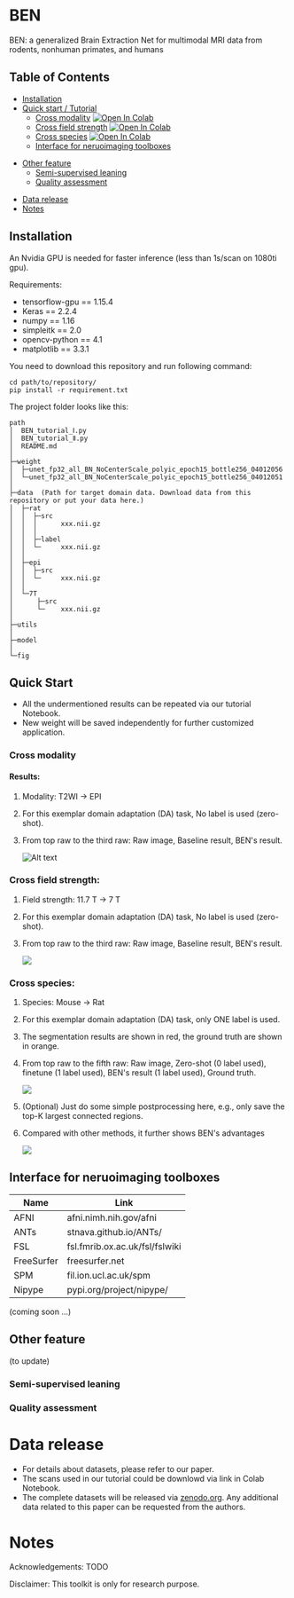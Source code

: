# BEN

BEN: a generalized Brain Extraction Net for multimodal MRI data from rodents, nonhuman primates, and humans

## Table of Contents

* [Installation](#installation)
* [Quick start / Tutorial](#quick-start)
    + [Cross modality](#cross-modality) [![Open In Colab](https://colab.research.google.com/assets/colab-badge.svg)](https://colab.research.google.com/drive/14NWqdbkpsdt0cS4-SLCvcDmHLU05UlmV?usp=sharing)
    + [Cross field strength](#cross-field-strength) [![Open In Colab](https://colab.research.google.com/assets/colab-badge.svg)](https://colab.research.google.com/drive/14NWqdbkpsdt0cS4-SLCvcDmHLU05UlmV?usp=sharing)
    + [Cross species](#cross-species)  [![Open In Colab](https://colab.research.google.com/assets/colab-badge.svg)](https://colab.research.google.com/drive/1qsBg-_6NxVFUJCk0tbTyQ7vY8_FLnrc9?usp=sharing)
    + [Interface for neruoimaging toolboxes](#interface-for-neruoimaging-toolboxes)

+ [Other feature](#other-feature)
    + [Semi-supervised leaning](#semi-supervised-leaning)
    + [Quality assessment](#quality-assessment)

* [Data release](#data-release)
* [Notes](#Notes)

## Installation

An Nvidia GPU is needed for faster inference (less than 1s/scan on 1080ti gpu).

Requirements:

* tensorflow-gpu == 1.15.4
* Keras == 2.2.4
* numpy == 1.16
* simpleitk == 2.0
* opencv-python == 4.1
* matplotlib == 3.3.1

You need to download this repository and run following command:

```
cd path/to/repository/
pip install -r requirement.txt
```

The project folder looks like this:

```
path
│  BEN_tutorial_Ⅰ.py
│  BEN_tutorial_Ⅱ.py
│  README.md
│
├─weight
│  ├─unet_fp32_all_BN_NoCenterScale_polyic_epoch15_bottle256_04012056
│  └─unet_fp32_all_BN_NoCenterScale_polyic_epoch15_bottle256_04012051
│
├─data  (Path for target domain data. Download data from this repository or put your data here.)
│  ├─rat
│  │  ├─src
│  │  │      xxx.nii.gz
│  │  │
│  │  ├─label
│  │  └─     xxx.nii.gz
│  │
│  ├─epi
│  │  ├─src
│  │  └─     xxx.nii.gz
│  │
│  └─7T
│      ├─src
│      └─    xxx.nii.gz
│
├─utils
│
├─model
│
└─fig

```

## Quick Start

* All the undermentioned results can be repeated via our tutorial Notebook.
* New weight will be saved independently for further customized application.

### Cross modality

#### Results:

1. Modality: T2WI -> EPI
2. For this exemplar domain adaptation (DA) task, No label is used (zero-shot).
3. From top raw to the third raw: Raw image, Baseline result, BEN's result.

   ![Alt text](fig/cross-modality.png "fig.1")

### Cross field strength:

1. Field strength: 11.7 T -> 7 T
2. For this exemplar domain adaptation (DA) task, No label is used (zero-shot).
3. From top raw to the third raw: Raw image, Baseline result, BEN's result.

   ![](fig/cross-field.png)

### Cross species:

1. Species: Mouse -> Rat
2. For this exemplar domain adaptation (DA) task, only ONE label is used.
3. The segmentation results are shown in red, the ground truth are shown in orange.
4. From top raw to the fifth raw: Raw image, Zero-shot (0 label used), finetune (1 label used), BEN's result (1 label
   used), Ground truth.

   ![](fig/cross-species.png)

5. (Optional) Just do some simple postprocessing here, e.g., only save the top-K largest connected regions.
6. Compared with other methods, it further shows BEN's advantages

   ![](fig/cross-species-post.png)

## Interface for neruoimaging toolboxes

| Name       | Link                             |
|------------|----------------------------------|
| AFNI       | afni.nimh.nih.gov/afni           |
| ANTs       | stnava.github.io/ANTs/           |
| FSL        | fsl.fmrib.ox.ac.uk/fsl/fslwiki   |
| FreeSurfer | freesurfer.net                   |
| SPM        | fil.ion.ucl.ac.uk/spm            |
| Nipype     | pypi.org/project/nipype/         |

(coming soon ...)

## Other feature

(to update)

### Semi-supervised leaning

### Quality assessment

# Data release

* For details about datasets, please refer to our paper.
* The scans used in our tutorial could be downlowd via link in Colab Notebook.
* The complete datasets will be released via [zenodo.org](https://zenodo.org/). Any additional data related to this
  paper can be requested from the authors.

# Notes

Acknowledgements: TODO

Disclaimer: This toolkit is only for research purpose.

